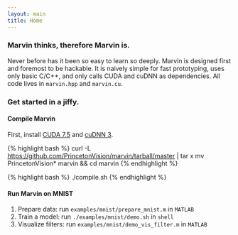 ```yaml
---
layout: main
title: Home
---
```


### Marvin thinks, therefore Marvin is.

Never before has it been so easy to learn so deeply. Marvin is designed first and foremost to be hackable. It is naively simple for fast prototyping, uses only basic C/C++, and only calls CUDA and cuDNN as dependencies. All code lives in ```marvin.hpp``` and ```marvin.cu```.

### Get started in a jiffy.

#### Compile Marvin
First, install [CUDA 7.5](https://developer.nvidia.com/cuda-downloads) and [cuDNN 3](https://developer.nvidia.com/cudnn).

{% highlight bash %}
curl -L https://github.com/PrincetonVision/marvin/tarball/master | tar x
mv PrincetonVision* marvin && cd marvin
{% endhighlight %}

{% highlight bash %}
 ./compile.sh
 {% endhighlight %}

#### Run Marvin on MNIST

1. Prepare data: run ```examples/mnist/prepare_mnist.m``` in ```MATLAB```
2. Train a model: run ```./examples/mnist/demo.sh``` in ```shell```
3. Visualize filters: run ```examples/mnist/demo_vis_filter.m``` in ```MATLAB```
